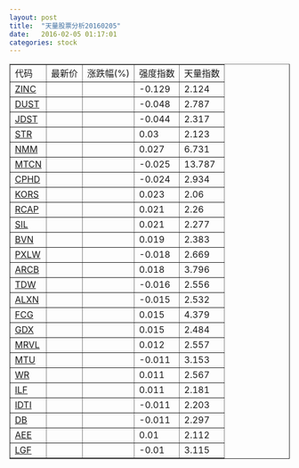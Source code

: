 ```yaml
---
layout: post
title:  "天量股票分析20160205"
date:   2016-02-05 01:17:01
categories: stock
---
```

<script type="text/javascript">
var stockList = []
stockList.push('gb_zinc');
stockList.push('gb_dust');
stockList.push('gb_jdst');
stockList.push('gb_str');
stockList.push('gb_nmm');
stockList.push('gb_mtcn');
stockList.push('gb_cphd');
stockList.push('gb_kors');
stockList.push('gb_rcap');
stockList.push('gb_sil');
stockList.push('gb_bvn');
stockList.push('gb_pxlw');
stockList.push('gb_arcb');
stockList.push('gb_tdw');
stockList.push('gb_alxn');
stockList.push('gb_fcg');
stockList.push('gb_gdx');
stockList.push('gb_mrvl');
stockList.push('gb_mtu');
stockList.push('gb_wr');
stockList.push('gb_ilf');
stockList.push('gb_idti');
stockList.push('gb_db');
stockList.push('gb_aee');
stockList.push('gb_lgf');
</script>

<table border="1">
 <tr>
  <td>代码</td>
  <td>最新价</td>
  <td>涨跌幅(%)</td>
 <td>强度指数</td>
 <td>天量指数</td>
</tr>
  <tr id="zinc"><td><a href="http://stock.finance.sina.com.cn/usstock/quotes/ZINC.html" target="_blank">ZINC</a></td><td></td><td></td><td>-0.129</td><td>2.124</td></tr>
  <tr id="dust"><td><a href="http://stock.finance.sina.com.cn/usstock/quotes/DUST.html" target="_blank">DUST</a></td><td></td><td></td><td>-0.048</td><td>2.787</td></tr>
  <tr id="jdst"><td><a href="http://stock.finance.sina.com.cn/usstock/quotes/JDST.html" target="_blank">JDST</a></td><td></td><td></td><td>-0.044</td><td>2.317</td></tr>
  <tr id="str"><td><a href="http://stock.finance.sina.com.cn/usstock/quotes/STR.html" target="_blank">STR</a></td><td></td><td></td><td>0.03</td><td>2.123</td></tr>
  <tr id="nmm"><td><a href="http://stock.finance.sina.com.cn/usstock/quotes/NMM.html" target="_blank">NMM</a></td><td></td><td></td><td>0.027</td><td>6.731</td></tr>
  <tr id="mtcn"><td><a href="http://stock.finance.sina.com.cn/usstock/quotes/MTCN.html" target="_blank">MTCN</a></td><td></td><td></td><td>-0.025</td><td>13.787</td></tr>
  <tr id="cphd"><td><a href="http://stock.finance.sina.com.cn/usstock/quotes/CPHD.html" target="_blank">CPHD</a></td><td></td><td></td><td>-0.024</td><td>2.934</td></tr>
  <tr id="kors"><td><a href="http://stock.finance.sina.com.cn/usstock/quotes/KORS.html" target="_blank">KORS</a></td><td></td><td></td><td>0.023</td><td>2.06</td></tr>
  <tr id="rcap"><td><a href="http://stock.finance.sina.com.cn/usstock/quotes/RCAP.html" target="_blank">RCAP</a></td><td></td><td></td><td>0.021</td><td>2.26</td></tr>
  <tr id="sil"><td><a href="http://stock.finance.sina.com.cn/usstock/quotes/SIL.html" target="_blank">SIL</a></td><td></td><td></td><td>0.021</td><td>2.277</td></tr>
  <tr id="bvn"><td><a href="http://stock.finance.sina.com.cn/usstock/quotes/BVN.html" target="_blank">BVN</a></td><td></td><td></td><td>0.019</td><td>2.383</td></tr>
  <tr id="pxlw"><td><a href="http://stock.finance.sina.com.cn/usstock/quotes/PXLW.html" target="_blank">PXLW</a></td><td></td><td></td><td>-0.018</td><td>2.669</td></tr>
  <tr id="arcb"><td><a href="http://stock.finance.sina.com.cn/usstock/quotes/ARCB.html" target="_blank">ARCB</a></td><td></td><td></td><td>0.018</td><td>3.796</td></tr>
  <tr id="tdw"><td><a href="http://stock.finance.sina.com.cn/usstock/quotes/TDW.html" target="_blank">TDW</a></td><td></td><td></td><td>-0.016</td><td>2.556</td></tr>
  <tr id="alxn"><td><a href="http://stock.finance.sina.com.cn/usstock/quotes/ALXN.html" target="_blank">ALXN</a></td><td></td><td></td><td>-0.015</td><td>2.532</td></tr>
  <tr id="fcg"><td><a href="http://stock.finance.sina.com.cn/usstock/quotes/FCG.html" target="_blank">FCG</a></td><td></td><td></td><td>0.015</td><td>4.379</td></tr>
  <tr id="gdx"><td><a href="http://stock.finance.sina.com.cn/usstock/quotes/GDX.html" target="_blank">GDX</a></td><td></td><td></td><td>0.015</td><td>2.484</td></tr>
  <tr id="mrvl"><td><a href="http://stock.finance.sina.com.cn/usstock/quotes/MRVL.html" target="_blank">MRVL</a></td><td></td><td></td><td>0.012</td><td>2.557</td></tr>
  <tr id="mtu"><td><a href="http://stock.finance.sina.com.cn/usstock/quotes/MTU.html" target="_blank">MTU</a></td><td></td><td></td><td>-0.011</td><td>3.153</td></tr>
  <tr id="wr"><td><a href="http://stock.finance.sina.com.cn/usstock/quotes/WR.html" target="_blank">WR</a></td><td></td><td></td><td>0.011</td><td>2.567</td></tr>
  <tr id="ilf"><td><a href="http://stock.finance.sina.com.cn/usstock/quotes/ILF.html" target="_blank">ILF</a></td><td></td><td></td><td>0.011</td><td>2.181</td></tr>
  <tr id="idti"><td><a href="http://stock.finance.sina.com.cn/usstock/quotes/IDTI.html" target="_blank">IDTI</a></td><td></td><td></td><td>-0.011</td><td>2.203</td></tr>
  <tr id="db"><td><a href="http://stock.finance.sina.com.cn/usstock/quotes/DB.html" target="_blank">DB</a></td><td></td><td></td><td>-0.011</td><td>2.297</td></tr>
  <tr id="aee"><td><a href="http://stock.finance.sina.com.cn/usstock/quotes/AEE.html" target="_blank">AEE</a></td><td></td><td></td><td>0.01</td><td>2.112</td></tr>
  <tr id="lgf"><td><a href="http://stock.finance.sina.com.cn/usstock/quotes/LGF.html" target="_blank">LGF</a></td><td></td><td></td><td>-0.01</td><td>3.115</td></tr>
</table>
